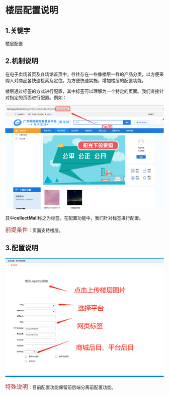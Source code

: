 # 楼层配置说明

## 1.关键字

楼层配置

## 2.机制说明

在电子卖场首页及各场馆首页中，往往存在一些像楼层一样的产品分类，以方便采购人对商品各快速检索及定位。为方便快速实施，增加楼层的配置功能。

楼层通过标签的方式进行配置，其中标签可以理解为一个特定的页面。我们直接针对指定的页面进行配置。例如：

![image-20201126210910300](楼层配置/img/image-20201126210910300.png)

其中**collectMall**称之为标签。在配置功能中，我们针对标签进行配置。

<font color=#A52A2A size=4 >前提条件</font>：页面支持楼层。

## 3.配置说明

![image-20201126212334769](楼层配置/img/image-20201126212334769.png)

<font color=#A52A2A size=4 >特殊说明</font>：目前配置功能保留前后端分离前配置功能。